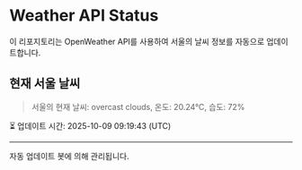 
# Weather API Status

이 리포지토리는 OpenWeather API를 사용하여 서울의 날씨 정보를 자동으로 업데이트합니다.

## 현재 서울 날씨
> 서울의 현재 날씨: overcast clouds, 온도: 20.24°C, 습도: 72%

⏳ 업데이트 시간: 2025-10-09 09:19:43 (UTC)

---
자동 업데이트 봇에 의해 관리됩니다.
